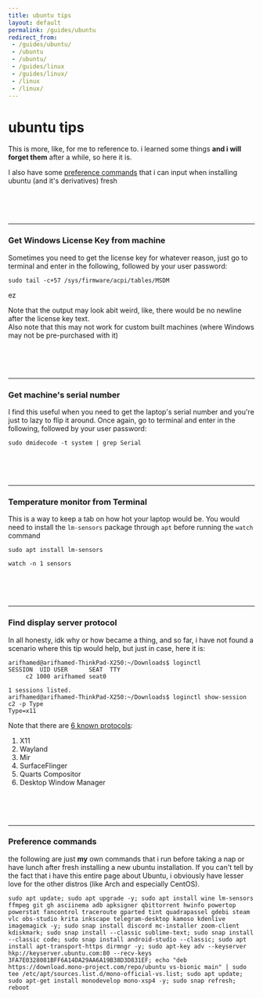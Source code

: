 ```yaml
---
title: ubuntu tips
layout: default
permalink: /guides/ubuntu
redirect_from:
 - /guides/ubuntu/
 - /ubuntu
 - /ubuntu/
 - /guides/linux
 - /guides/linux/
 - /linux
 - /linux/
---
```


# ubuntu tips

This is more, like, for me to reference to. i learned some things **and i will forget them** after a while, so here it is.

I also have some [preference commands](#preference-commands) that i can input when installing ubuntu (and it's derivatives) fresh


<br><br><br>

---

### Get Windows License Key from machine 
Sometimes you need to get the license key for whatever reason, just go to terminal and enter in the following, followed by your user password:

``` console
sudo tail -c+57 /sys/firmware/acpi/tables/MSDM
```

ez

Note that the output may look abit weird, like, there would be no newline after the license key text.<br>
Also note that this may not work for custom built machines (where Windows may not be pre-purchased with it)

<br><br><br>

---

### Get machine's serial number
I find this useful when you need to get the laptop's serial number and you're just to lazy to flip it around. Once again, go to terminal and enter in the following, followed by your user password:

``` console
sudo dmidecode -t system | grep Serial
```

<br><br><br>

---

### Temperature monitor from Terminal
This is a way to keep a tab on how hot your laptop would be. You would need to install the `lm-sensors` package through `apt` before running the `watch` command

``` console
sudo apt install lm-sensors

watch -n 1 sensors
```

<br><br><br>

---

### Find display server protocol
In all honesty, idk why or how became a thing, and so far, i have not found a scenario where this tip would help, but just in case, here it is:

``` console
arifhamed@arifhamed-ThinkPad-X250:~/Downloads$ loginctl
SESSION  UID USER      SEAT  TTY
     c2 1000 arifhamed seat0    

1 sessions listed.
arifhamed@arifhamed-ThinkPad-X250:~/Downloads$ loginctl show-session c2 -p Type
Type=x11
```

Note that there are <a href="https://en.wikipedia.org/wiki/Windowing_system#Display_server_communications_protocols" target="_blank">6 known protocols</a>:
1. X11
1. Wayland
1. Mir
1. SurfaceFlinger
1. Quarts Compositor
1. Desktop Window Manager


<br><br><br>

---

### Preference commands

the following are just **my** own commands that i run before taking a nap or have lunch after fresh installing a new ubuntu installation. If you can't tell by the fact that i have this entire page about Ubuntu, i obviously have lesser love for the other distros (like Arch and especially CentOS).

``` console
sudo apt update; sudo apt upgrade -y; sudo apt install wine lm-sensors ffmpeg git gh asciinema adb apksigner qbittorrent hwinfo powertop powerstat fancontrol traceroute gparted tint quadrapassel gdebi steam vlc obs-studio krita inkscape telegram-desktop kamoso kdenlive imagemagick -y; sudo snap install discord mc-installer zoom-client kdiskmark; sudo snap install --classic sublime-text; sudo snap install --classic code; sudo snap install android-studio --classic; sudo apt install apt-transport-https dirmngr -y; sudo apt-key adv --keyserver hkp://keyserver.ubuntu.com:80 --recv-keys 3FA7E0328081BFF6A14DA29AA6A19B38D3D831EF; echo "deb https://download.mono-project.com/repo/ubuntu vs-bionic main" | sudo tee /etc/apt/sources.list.d/mono-official-vs.list; sudo apt update; sudo apt-get install monodevelop mono-xsp4 -y; sudo snap refresh; reboot
```
